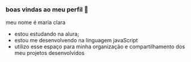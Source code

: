 ### boas vindas ao meu perfil 👋

meu nome é maria clara

- estou estudando na alura;
- estou me desenvolvendo na linguagem javaScript
- utilizo esse espaço para minha organização e compartilhamento dos  meu projetos desenvolvidos
